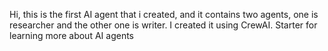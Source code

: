 Hi, this is the first AI agent that i created, and it contains two agents, one is researcher and the other one is writer. I created it using CrewAI.
Starter for learning more about AI agents
